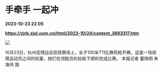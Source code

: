# 手牵手 一起冲

**2023-10-23 22:05**

**https://zjrb.zjol.com.cn/html/2023-10/24/content_3693317.htm**

![](https://zjrb.zjol.com.cn/images/2023-10/24/zjrb2023102400004v02b005.jpg)

10月23日，杭州亚残运会田径赛场上，女子100米T11比赛鸣枪开赛。这是一场视障运动员之间的较量，她们在领跑员的协助下顺利完成比赛。 本报记者 董旭明 朱海伟 摄